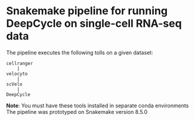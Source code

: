 # Snakemake pipeline for running DeepCycle on single-cell RNA-seq data

The pipeline executes the following tolls on a given dataset:
```
cellranger
    |
velocyto
    |
scVelo
    |
DeepCycle
```
**Note**: You must have these tools installed in separate conda environments
The pipeline was prototyped on Snakemake version 8.5.0
